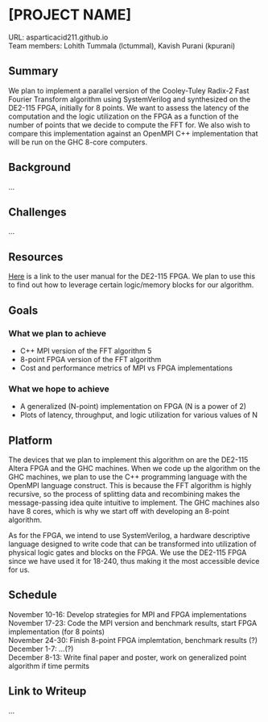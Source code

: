 # [PROJECT NAME]
URL: asparticacid211.github.io  
Team members: Lohith Tummala (lctummal), Kavish Purani (kpurani)
## Summary
We plan to implement a parallel version of the Cooley-Tuley Radix-2 Fast Fourier Transform algorithm using SystemVerilog and synthesized on the DE2-115 FPGA, initially for 8 points. We want to assess the latency of the computation and the logic utilization on the FPGA as a function of the number of points that we decide to compute the FFT for. We also wish to compare this implementation against an OpenMPI C++ implementation that will be run on the GHC 8-core computers.  
## Background
...
## Challenges
...
## Resources
[Here](https://www.terasic.com.tw/attachment/archive/502/DE2_115_User_manual.pdf) is a link to the user manual for the DE2-115 FPGA. We plan to use this to find out how to leverage certain logic/memory blocks for our algorithm.
## Goals
### What we plan to achieve
* C++ MPI version of the FFT algorithm $5$
* 8-point FPGA version of the FFT algorithm
* Cost and performance metrics of MPI vs FPGA implementations
### What we hope to achieve
* A generalized (N-point) implementation on FPGA (N is a power of 2)
* Plots of latency, throughput, and logic utilization for various values of N   
## Platform
The devices that we plan to implement this algorithm on are the DE2-115 Altera FPGA and the GHC machines. When we code up the algorithm on the GHC machines, we plan to use the C++ programming language with the OpenMPI language construct. This is because the FFT algorithm is highly recursive, so the process of splitting data and recombining makes the message-passing idea quite intuitive to implement. The GHC machines also have 8 cores, which is why we start off with developing an 8-point algorithm.  
  
As for the FPGA, we intend to use SystemVerilog, a hardware descriptive language designed to write code that can be transformed into utilization of physical logic gates and blocks on the FPGA. We use the DE2-115 FPGA since we have used it for 18-240, thus making it the most accessible device for us.
## Schedule
November 10-16: Develop strategies for MPI and FPGA implementations  
November 17-23: Code the MPI version and benchmark results, start FPGA implementation (for 8 points)  
November 24-30: Finish 8-point FPGA implemtation, benchmark results (?)  
December 1-7: ...(?)  
December 8-13: Write final paper and poster, work on generalized point algorithm if time permits  
## Link to Writeup
...
